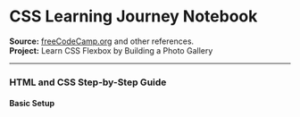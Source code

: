 

# CSS Learning Journey Notebook  
**Source:** [freeCodeCamp.org](https://www.freecodecamp.org) and other references.  
**Project:** Learn CSS Flexbox by Building a Photo Gallery

---

### HTML and CSS Step-by-Step Guide
#### Basic Setup
